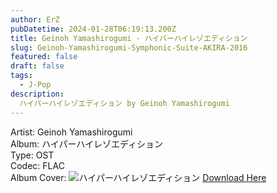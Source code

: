 ```yaml
---
author: ErZ
pubDatetime: 2024-01-28T06:19:13.200Z
title: Geinoh Yamashirogumi - ハイパーハイレゾエディション
slug: Geinoh-Yamashirogumi-Symphonic-Suite-AKIRA-2016 
featured: false
draft: false
tags:
  - J-Pop
description:
  ハイパーハイレゾエディション by Geinoh Yamashirogumi
---
```

Artist: Geinoh Yamashirogumi<br>
Album: ハイパーハイレゾエディション<br>
Type: OST<br>
Codec: FLAC<br>
Album Cover: ![ハイパーハイレゾエディション](https://ucarecdn.com/54f9a576-32c4-4858-97dc-e16ebc4e701c/-/preview/500x500/-/quality/smart_retina/-/format/auto/)
[Download Here](https://cuty.io/GeinohSS2016)